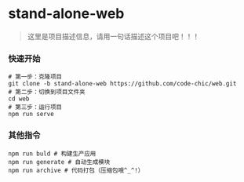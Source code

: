 # stand-alone-web

> 这里是项目描述信息，请用一句话描述这个项目吧！！！

### 快速开始

```shell
# 第一步：克隆项目
git clone -b stand-alone-web https://github.com/code-chic/web.git 
# 第二步：切换到项目文件夹
cd web
# 第三步：运行项目
npm run serve
```



### 其他指令

```shell
npm run buld # 构建生产应用
npm run generate # 自动生成模块
npm run archive # 代码打包（压缩包哦^_^!）
```

